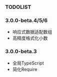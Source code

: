 ### TODOLIST

### 3.0.0-beta.4/5/6
- 响应式数据适配数组
- 高精度格式化小数

### 3.0.0-beta.3
- 全局TypeScript
- 简化Require
